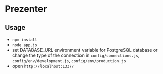 # Prezenter

## Usage

- `npm install`
- `node app.js`
- set DATABASE_URL environment variable for PostgreSQL database or change the type of the connection in `config/connections.js`, `config/env/development.js`, `config/env/production.js`
- open `http://localhost:1337/`
